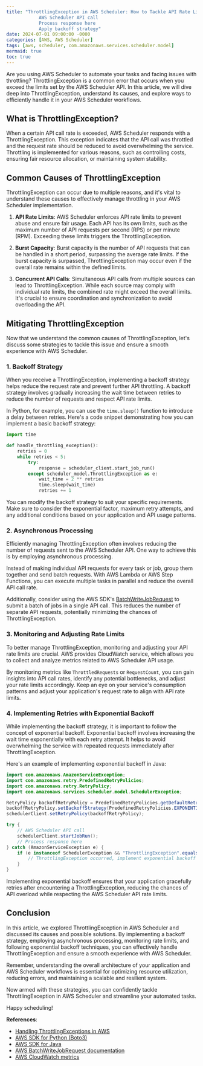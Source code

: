 ```yaml
---
title: "ThrottlingException in AWS Scheduler: How to Tackle API Rate Limits
            AWS Scheduler API call
            Process response here
            Apply backoff strategy"
date: 2024-07-01 09:00:00 -0000
categories: [AWS, AWS Scheduler]
tags: [aws, scheduler, com.amazonaws.services.scheduler.model]
mermaid: true
toc: true
---
```



Are you using AWS Scheduler to automate your tasks and facing issues with throttling? ThrottlingException is a common error that occurs when you exceed the limits set by the AWS Scheduler API. In this article, we will dive deep into ThrottlingException, understand its causes, and explore ways to efficiently handle it in your AWS Scheduler workflows.

## What is ThrottlingException?

When a certain API call rate is exceeded, AWS Scheduler responds with a ThrottlingException. This exception indicates that the API call was throttled and the request rate should be reduced to avoid overwhelming the service. Throttling is implemented for various reasons, such as controlling costs, ensuring fair resource allocation, or maintaining system stability.

## Common Causes of ThrottlingException

ThrottlingException can occur due to multiple reasons, and it's vital to understand these causes to effectively manage throttling in your AWS Scheduler implementation.

1. **API Rate Limits**: AWS Scheduler enforces API rate limits to prevent abuse and ensure fair usage. Each API has its own limits, such as the maximum number of API requests per second (RPS) or per minute (RPM). Exceeding these limits triggers the ThrottlingException.

2. **Burst Capacity**: Burst capacity is the number of API requests that can be handled in a short period, surpassing the average rate limits. If the burst capacity is surpassed, ThrottlingException may occur even if the overall rate remains within the defined limits.

3. **Concurrent API Calls**: Simultaneous API calls from multiple sources can lead to ThrottlingException. While each source may comply with individual rate limits, the combined rate might exceed the overall limits. It's crucial to ensure coordination and synchronization to avoid overloading the API.

## Mitigating ThrottlingException

Now that we understand the common causes of ThrottlingException, let's discuss some strategies to tackle this issue and ensure a smooth experience with AWS Scheduler.

### 1. **Backoff Strategy**

When you receive a ThrottlingException, implementing a backoff strategy helps reduce the request rate and prevent further API throttling. A backoff strategy involves gradually increasing the wait time between retries to reduce the number of requests and respect API rate limits. 

In Python, for example, you can use the `time.sleep()` function to introduce a delay between retries. Here's a code snippet demonstrating how you can implement a basic backoff strategy:

```python
import time

def handle_throttling_exception():
    retries = 0
    while retries < 5:
        try:
            response = scheduler_client.start_job_run()
        except scheduler_model.ThrottlingException as e:
            wait_time = 2 ** retries
            time.sleep(wait_time)
            retries += 1
```

You can modify the backoff strategy to suit your specific requirements. Make sure to consider the exponential factor, maximum retry attempts, and any additional conditions based on your application and API usage patterns.

### 2. **Asynchronous Processing**

Efficiently managing ThrottlingException often involves reducing the number of requests sent to the AWS Scheduler API. One way to achieve this is by employing asynchronous processing.

Instead of making individual API requests for every task or job, group them together and send batch requests. With AWS Lambda or AWS Step Functions, you can execute multiple tasks in parallel and reduce the overall API call rate.

Additionally, consider using the AWS SDK's [BatchWriteJobRequest](https://docs.aws.amazon.com/scheduler/latest/APIReference/API_BatchWriteJobRequest.html) to submit a batch of jobs in a single API call. This reduces the number of separate API requests, potentially minimizing the chances of ThrottlingException.

### 3. **Monitoring and Adjusting Rate Limits**

To better manage ThrottlingException, monitoring and adjusting your API rate limits are crucial. AWS provides CloudWatch service, which allows you to collect and analyze metrics related to AWS Scheduler API usage.

By monitoring metrics like `ThrottledRequests` or `RequestCount`, you can gain insights into API call rates, identify any potential bottlenecks, and adjust your rate limits accordingly. Keep an eye on your service's consumption patterns and adjust your application's request rate to align with API rate limits.

### 4. **Implementing Retries with Exponential Backoff**

While implementing the backoff strategy, it is important to follow the concept of exponential backoff. Exponential backoff involves increasing the wait time exponentially with each retry attempt. It helps to avoid overwhelming the service with repeated requests immediately after ThrottlingException.

Here's an example of implementing exponential backoff in Java:

```java
import com.amazonaws.AmazonServiceException;
import com.amazonaws.retry.PredefinedRetryPolicies;
import com.amazonaws.retry.RetryPolicy;
import com.amazonaws.services.scheduler.model.SchedulerException;

RetryPolicy backoffRetryPolicy = PredefinedRetryPolicies.getDefaultRetryPolicyWithCustomMaxRetries(5);
backoffRetryPolicy.setBackoffStrategy(PredefinedRetryPolicies.EXPONENTIAL_BACKOFF_RETRYING);
schedulerClient.setRetryPolicy(backoffRetryPolicy);

try {
    // AWS Scheduler API call
    schedulerClient.startJobRun();
    // Process response here
} catch (AmazonServiceException e) {
    if (e instanceof SchedulerException && "ThrottlingException".equals(((SchedulerException) e).getErrorCode())) {
        // ThrottlingException occurred, implement exponential backoff logic here
    }
}
```

Implementing exponential backoff ensures that your application gracefully retries after encountering a ThrottlingException, reducing the chances of API overload while respecting the AWS Scheduler API rate limits.

## Conclusion

In this article, we explored ThrottlingException in AWS Scheduler and discussed its causes and possible solutions. By implementing a backoff strategy, employing asynchronous processing, monitoring rate limits, and following exponential backoff techniques, you can effectively handle ThrottlingException and ensure a smooth experience with AWS Scheduler.

Remember, understanding the overall architecture of your application and AWS Scheduler workflows is essential for optimizing resource utilization, reducing errors, and maintaining a scalable and resilient system.

Now armed with these strategies, you can confidently tackle ThrottlingException in AWS Scheduler and streamline your automated tasks.

Happy scheduling!

**References**:
- [Handling ThrottlingExceptions in AWS](https://docs.aws.amazon.com/general/latest/gr/api-retries.html)
- [AWS SDK for Python (Boto3)](https://aws.amazon.com/sdk-for-python/)
- [AWS SDK for Java](https://aws.amazon.com/sdk-for-java/)
- [AWS BatchWriteJobRequest documentation](https://docs.aws.amazon.com/scheduler/latest/APIReference/API_BatchWriteJobRequest.html)
- [AWS CloudWatch metrics](https://docs.aws.amazon.com/AmazonCloudWatch/latest/monitoring/WhatIsCloudWatch.html)


